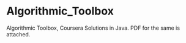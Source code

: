 # Algorithmic_Toolbox
Algorithmic Toolbox, Coursera Solutions in Java.
PDF for the same is attached.
